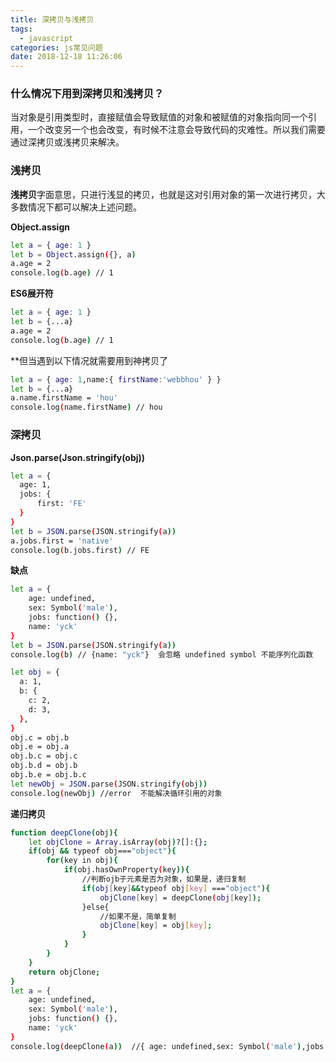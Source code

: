 ```yaml
---
title: 深拷贝与浅拷贝
tags:
  - javascript
categories: js常见问题
date: 2018-12-18 11:26:06
---
```




### 什么情况下用到深拷贝和浅拷贝？

当对象是引用类型时，直接赋值会导致赋值的对象和被赋值的对象指向同一个引用，一个改变另一个也会改变，有时候不注意会导致代码的灾难性。所以我们需要通过深拷贝或浅拷贝来解决。

### 浅拷贝

**浅拷贝**字面意思，只进行浅显的拷贝，也就是这对引用对象的第一次进行拷贝，大多数情况下都可以解决上述问题。

**Object.assign**
```bash
let a = { age: 1 }
let b = Object.assign({}, a)
a.age = 2
console.log(b.age) // 1
```

**ES6展开符**
```bash 
let a = { age: 1 }
let b = {...a}
a.age = 2
console.log(b.age) // 1
```

**但当遇到以下情况就需要用到神拷贝了
```bash 
let a = { age: 1,name:{ firstName:'webbhou' } }
let b = {...a}
a.name.firstName = 'hou'
console.log(name.firstName) // hou
```

### 深拷贝

**Json.parse(Json.stringify(obj))**
```bash
let a = {
  age: 1,
  jobs: {
      first: 'FE'
  }
}
let b = JSON.parse(JSON.stringify(a))
a.jobs.first = 'native'
console.log(b.jobs.first) // FE
```

**缺点**

```bash
let a = {
    age: undefined,
    sex: Symbol('male'),
    jobs: function() {},
    name: 'yck'
}
let b = JSON.parse(JSON.stringify(a))
console.log(b) // {name: "yck"}  会忽略 undefined symbol 不能序列化函数
```
```bash
let obj = {
  a: 1,
  b: {
    c: 2,
    d: 3,
  },
}
obj.c = obj.b
obj.e = obj.a
obj.b.c = obj.c
obj.b.d = obj.b
obj.b.e = obj.b.c
let newObj = JSON.parse(JSON.stringify(obj))
console.log(newObj) //error  不能解决循环引用的对象
```

**递归拷贝**

```bash
function deepClone(obj){
    let objClone = Array.isArray(obj)?[]:{};
    if(obj && typeof obj==="object"){
        for(key in obj){
            if(obj.hasOwnProperty(key)){
                //判断ojb子元素是否为对象，如果是，递归复制
                if(obj[key]&&typeof obj[key] ==="object"){
                    objClone[key] = deepClone(obj[key]);
                }else{
                    //如果不是，简单复制
                    objClone[key] = obj[key];
                }
            }
        }
    }
    return objClone;
}  
let a = {
    age: undefined,
    sex: Symbol('male'),
    jobs: function() {},
    name: 'yck'
}
console.log(deepClone(a))  //{ age: undefined,sex: Symbol('male'),jobs: function() {},name: 'yck' }
```